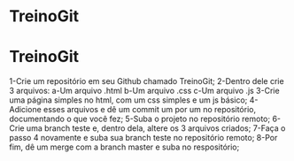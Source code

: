 # TreinoGit

# TreinoGit

1-Crie um repositório em seu Github chamado TreinoGit;
2-Dentro dele crie 3 arquivos:
a-Um arquivo .html
b-Um arquivo .css
c-Um arquivo .js
3-Crie uma página simples no html, com um css simples e um  js básico;
4-Adicione esses arquivos e dê um commit um por um no repositório, documentando o que você fez;
5-Suba o projeto no repositório remoto;
6-Crie uma branch teste e, dentro dela, altere os 3 arquivos criados;
7-Faça o passo 4 novamente e suba sua branch teste no repositório remoto;
8-Por fim, dê um merge com a branch master e suba no respositório;
